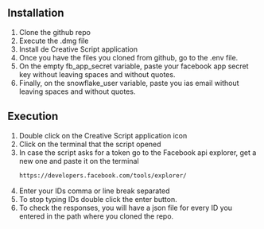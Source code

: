 ## Installation
1. Clone the github repo
2. Execute the .dmg file
3. Install de Creative Script application
4. Once you have the files you cloned from github, go to the .env file.
5. On the empty fb_app_secret variable, paste your facebook app secret key without leaving spaces and without quotes.
6. Finally, on the snowflake_user variable, paste you ias email without leaving spaces and without quotes.

## Execution
1. Double click on the Creative Script application icon
2. Click on the terminal that the script opened
3. In case the script asks for a token go to the Facebook api explorer, get a new one and paste it on the terminal
    ```sh
    https://developers.facebook.com/tools/explorer/
    ```
4. Enter your IDs comma or line break separated
5. To stop typing IDs double click the enter button.
6. To check the responses, you will have a json file for every ID you entered in the path where you cloned the repo.

